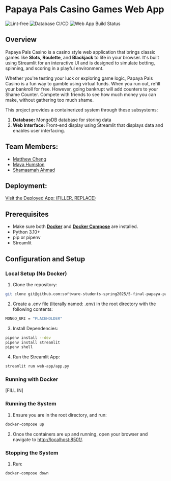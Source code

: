 # Papaya Pals Casino Games Web App

![Lint-free](https://github.com/software-students-spring2025/5-final-papaya-pals/actions/workflows/lint.yml/badge.svg)
![Database CI/CD](https://github.com/software-students-spring2025/5-final-papaya-pals/actions/workflows/database.yml/badge.svg)
![Web App Build Status](https://github.com/software-students-spring2025/5-final-papaya-pals/actions/workflows/build-and-test.yml?page=3/badge.svg)

## **Overview**

Papaya Pals Casino is a casino style web application that brings classic games like **Slots**, **Roulette**, and **Blackjack** to life in your browser. It's built using Streamlit for an interactive UI and is designed to simulate betting, spinning, and scoring in a playful environment.

Whether you're testing your luck or exploring game logic, Papaya Pals Casino is a fun way to gamble using virtual funds. When you run out, refill your bankroll for free. However, going bankrupt will add counters to your Shame Counter. Compete with friends to see how much money you can make, without gathering too much shame.

This project provides a containerized system through these subsystems:
1. **Database:** MongoDB database for storing data
2. **Web Interface:** Front-end display using Streamlit that displays data and enables user interfacing.

## Team Members:

- [Matthew Cheng](https://github.com/mattchng)
- [Maya Humston](https://github.com/mayhumst)
- [Shamaamah Ahmad](https://github.com/shamaamahh)

## **Deployment:**

[Visit the Deployed App: (FILLER, REPLACE)](https://coolmathgames.com)

## Prerequisites

- Make sure both **[Docker](https://www.docker.com/products/docker-desktop)** and **[Docker Compose](https://docs.docker.com/compose/install/)** are installed.
- Python 3.10+
- pip or pipenv
- Streamlit

## Configuration and Setup

### Local Setup (No Docker)
1. Clone the repository:
```bash
git clone git@github.com:software-students-spring2025/5-final-papaya-pals.git
```
2. Create a .env file (literally named: .env) in the root directory with the following contents:
```bash
MONGO_URI = "PLACEHOLDER"
```
3. Install Dependencies:
```bash
pipenv install --dev
pipenv install streamlit
pipenv shell
```
4. Run the Streamlit App:
```bash
streamlit run web-app/app.py
```

### Running with Docker
[FILL IN]

### Running the System
1. Ensure you are in the root directory, and run:
```bash
docker-compose up
```

2. Once the containers are up and running, open your browser and navigate to [http://localhost:8501/](http://localhost:8501/).


### Stopping the System
1. Run:
```bash
docker-compose down
```